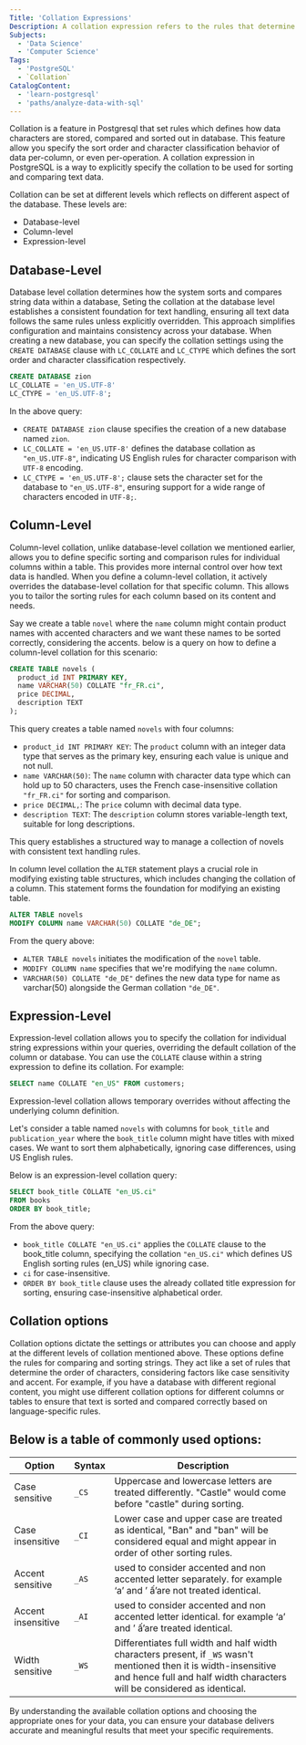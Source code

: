 ```yaml
---
Title: 'Collation Expressions'
Description: A collation expression refers to the rules that determine how data are sorted and compared in a database. These rules are crucial for ensuring that text data is handled in a way that is consistent with linguistic and regional expectations. Collations can be specified at various levels; database, table, column, and expression levels, which gives you control over how your data behaves, providing consistent and expected results.
Subjects:
  - 'Data Science'
  - 'Computer Science'
Tags:
  - 'PostgreSQL'
  - `Collation`
CatalogContent:
  - 'learn-postgresql'
  - 'paths/analyze-data-with-sql'
---
```


Collation is a feature in Postgresql that set rules which defines how data characters are stored, compared and sorted out in database. This feature allow you specify the sort order and character classification behavior of data per-column, or even per-operation.
A collation expression in PostgreSQL is a way to explicitly specify the collation to be used for sorting and comparing text data.

Collation can be set at different levels which reflects on different aspect of the database. These levels are:
- Database-level
- Column-level
- Expression-level

## Database-Level

Database level collation determines how the system sorts and compares string data within a database, Seting the collation at the database level establishes a consistent foundation for text handling, ensuring all text data follows the same rules unless explicitly overridden. This approach simplifies configuration and maintains consistency across your database.
When creating a new database, you can specify the collation settings using the `CREATE DATABASE` clause with `LC_COLLATE` and `LC_CTYPE` which defines the sort order and character classification respectively.

``` sql
CREATE DATABASE zion
LC_COLLATE = 'en_US.UTF-8'
LC_CTYPE = 'en_US.UTF-8';
```
In the above query:
- `CREATE DATABASE zion` clause specifies the creation of a new database named `zion`.
- `LC_COLLATE = 'en_US.UTF-8'` defines the database collation as `"en_US.UTF-8"`, indicating US English rules for character comparison with `UTF-8` encoding.
- `LC_CTYPE = 'en_US.UTF-8';` clause sets the character set for the database to `"en_US.UTF-8"`, ensuring support for a wide range of characters encoded in `UTF-8;`.

## Column-Level

Column-level collation, unlike database-level collation we mentioned earlier, allows you to define specific sorting and comparison rules for individual columns within a table. This provides more internal control over how text data is handled. 
When you define a column-level collation, it actively overrides the database-level collation for that specific column. This allows you to tailor the sorting rules for each column based on its content and needs.  

Say we create a table `novel` where the `name` column might contain product names with accented characters and we want these names to be sorted correctly, considering the accents. below is a query on how to define a column-level collation for this scenario:

``` sql
CREATE TABLE novels (
  product_id INT PRIMARY KEY,
  name VARCHAR(50) COLLATE "fr_FR.ci",
  price DECIMAL,
  description TEXT
);
```
This query creates a table named `novels` with four columns: 
- `product_id INT PRIMARY KEY`: The `product` column with an integer data type that serves as the primary key, ensuring each value is unique and not null. 
- `name VARCHAR(50)`: The `name` column with character data type which can hold up to 50 characters, uses the French case-insensitive collation `"fr_FR.ci"` for sorting and comparison. 
- `price DECIMAL,`: The `price` column with decimal data type. 
- `description TEXT`: The `description` column stores variable-length text, suitable for long descriptions. 

This query establishes a structured way to manage a collection of novels with consistent text handling rules.

In column level collation the `ALTER` statement plays a crucial role in modifying existing table structures, which includes changing the collation of a column. This statement forms the foundation for modifying an existing table.

``` sql
ALTER TABLE novels
MODIFY COLUMN name VARCHAR(50) COLLATE "de_DE";
```
From the query above:

- `ALTER TABLE novels` initiates the modification of the `novel` table.
- `MODIFY COLUMN name` specifies that we're modifying the `name` column.
- `VARCHAR(50) COLLATE "de_DE"` defines the new data type for name as varchar(50) alongside the German collation `"de_DE"`.

## Expression-Level

Expression-level collation allows you to specify the collation for individual string expressions within your queries, overriding the default collation of the column or database.
You can use the `COLLATE` clause within a string expression to define its collation. For example:

``` sql
SELECT name COLLATE "en_US" FROM customers;
```
Expression-level collation allows temporary overrides without affecting the underlying column definition.

Let's consider a table named `novels` with columns for `book_title` and `publication_year` where the `book_title` column might have titles with mixed cases. We want to sort them alphabetically, ignoring case differences, using US English rules. 

Below is an expression-level collation query:

``` sql
SELECT book_title COLLATE "en_US.ci"
FROM books
ORDER BY book_title;
```
From the above query:

- `book_title COLLATE "en_US.ci"` applies the `COLLATE` clause to the book_title column, specifying the collation `"en_US.ci"` which defines US English sorting rules (en_US) while ignoring case.
- `ci` for case-insensitive.
- `ORDER BY book_title` clause uses the already collated title expression for sorting, ensuring case-insensitive alphabetical order.

## Collation options

Collation options dictate the settings or attributes you can choose and apply at the different levels of collation mentioned above. These options define the rules for comparing and sorting strings. They act like a set of rules that determine the order of characters, considering factors like case sensitivity and accent.
For example, if you have a database with different regional content, you might use different collation options for different columns or tables to ensure that text is sorted and compared correctly based on language-specific rules.

Below is a table of commonly used options:
-
| Option | Syntax | Description |
| ---- | ---- | ---- |
| Case sensitive | `_CS` | Uppercase and lowercase letters are treated differently. "Castle" would come before "castle" during sorting. |
| Case insensitive | `_CI` | Lower case and upper case are treated as identical, "Ban" and "ban" will be considered equal and might appear in order of other sorting rules. |
| Accent sensitive | `_AS` |  used to consider accented and non accented letter separately. for example ‘a’ and ’ ấ’are not treated identical. |
| Accent insensitive | `_AI` | used to consider accented and non accented letter identical. for example ‘a’ and ’ ấ’are treated identical. |
| Width sensitive | `_WS` | Differentiates full width and half width characters present, if `_WS` wasn't mentioned then it is width-insensitive and hence full and half width characters will be considered as identical. |

By understanding the available collation options and choosing the appropriate ones for your data, you can ensure your database delivers accurate and meaningful results that meet your specific requirements.
